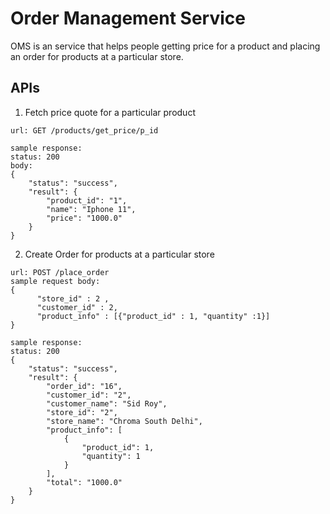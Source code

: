# Order Management Service

OMS is an service that helps people getting price for a product and placing an order for products at a particular store.

## APIs

1. Fetch price quote for a particular product

```
url: GET /products/get_price/p_id

sample response: 
status: 200
body: 
{
    "status": "success",
    "result": {
        "product_id": "1",
        "name": "Iphone 11",
        "price": "1000.0"
    }
}
```

2. Create Order for products at a particular store
```
url: POST /place_order
sample request body: 
{ 
      "store_id" : 2 ,
      "customer_id" : 2, 
      "product_info" : [{"product_id" : 1, "quantity" :1}] 
}

sample response:
status: 200
{
    "status": "success",
    "result": {
        "order_id": "16",
        "customer_id": "2",
        "customer_name": "Sid Roy",
        "store_id": "2",
        "store_name": "Chroma South Delhi",
        "product_info": [
            {
                "product_id": 1,
                "quantity": 1
            }
        ],
        "total": "1000.0"
    }
}
```
